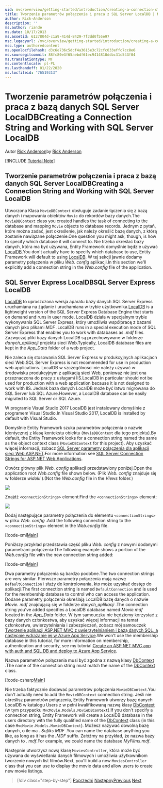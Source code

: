 ```yaml
---
uid: mvc/overview/getting-started/introduction/creating-a-connection-string
title: Tworzenie parametrów połączenia i praca z SQL Server LocalDB | Microsoft Docs
author: Rick-Anderson
description: ''
ms.author: riande
ms.date: 10/17/2013
ms.assetid: 6127804d-c1a9-414d-8429-7f3dd0f56e97
msc.legacyurl: /mvc/overview/getting-started/introduction/creating-a-connection-string
msc.type: authoredcontent
ms.openlocfilehash: d3c6e736c5dcf4a3615e3c72cfc033effc7cc8e6
ms.sourcegitcommit: 88fc80e3f65aebdf61ec9414810ddbc31c543f04
ms.translationtype: MT
ms.contentlocale: pl-PL
ms.lasthandoff: 01/22/2020
ms.locfileid: "76519313"
---
```

# <a name="creating-a-connection-string-and-working-with-sql-server-localdb"></a><span data-ttu-id="20ce2-102">Tworzenie parametrów połączenia i praca z bazą danych SQL Server LocalDB</span><span class="sxs-lookup"><span data-stu-id="20ce2-102">Creating a Connection String and Working with SQL Server LocalDB</span></span>

<span data-ttu-id="20ce2-103">Autor [Rick Anderson]((https://twitter.com/RickAndMSFT))</span><span class="sxs-lookup"><span data-stu-id="20ce2-103">by [Rick Anderson]((https://twitter.com/RickAndMSFT))</span></span>

[!INCLUDE [Tutorial Note](index.md)]

## <a name="creating-a-connection-string-and-working-with-sql-server-localdb"></a><span data-ttu-id="20ce2-104">Tworzenie parametrów połączenia i praca z bazą danych SQL Server LocalDB</span><span class="sxs-lookup"><span data-stu-id="20ce2-104">Creating a Connection String and Working with SQL Server LocalDB</span></span>

<span data-ttu-id="20ce2-105">Utworzona Klasa `MovieDBContext` obsługuje zadanie łączenia się z bazą danych i mapowania obiektów `Movie` do rekordów bazy danych.</span><span class="sxs-lookup"><span data-stu-id="20ce2-105">The `MovieDBContext` class you created handles the task of connecting to the database and mapping `Movie` objects to database records.</span></span> <span data-ttu-id="20ce2-106">Jednym z pytań, które można zadać, jest określenie, jak należy określić bazę danych, z którą zostanie nawiązane połączenie.</span><span class="sxs-lookup"><span data-stu-id="20ce2-106">One question you might ask, though, is how to specify which database it will connect to.</span></span> <span data-ttu-id="20ce2-107">Nie trzeba określać bazy danych, która ma być używana, Entity Framework domyślnie będzie używać [LocalDB](https://docs.microsoft.com/sql/database-engine/configure-windows/sql-server-2016-express-localdb).</span><span class="sxs-lookup"><span data-stu-id="20ce2-107">You don't actually have to specify which database to use, Entity Framework will default to using [LocalDB](https://docs.microsoft.com/sql/database-engine/configure-windows/sql-server-2016-express-localdb).</span></span> <span data-ttu-id="20ce2-108">W tej sekcji jawnie dodamy parametry połączenia w pliku *Web. config* aplikacji.</span><span class="sxs-lookup"><span data-stu-id="20ce2-108">In this section we'll explicitly add a connection string in the *Web.config* file of the application.</span></span>

## <a name="sql-server-express-localdb"></a><span data-ttu-id="20ce2-109">SQL Server Express LocalDB</span><span class="sxs-lookup"><span data-stu-id="20ce2-109">SQL Server Express LocalDB</span></span>

<span data-ttu-id="20ce2-110">[LocalDB](https://docs.microsoft.com/sql/database-engine/configure-windows/sql-server-2016-express-localdb) to uproszczona wersja aparatu bazy danych SQL Server Express uruchamiana na żądanie i uruchamiana w trybie użytkownika.</span><span class="sxs-lookup"><span data-stu-id="20ce2-110">[LocalDB](https://docs.microsoft.com/sql/database-engine/configure-windows/sql-server-2016-express-localdb) is a lightweight version of the SQL Server Express Database Engine that starts on demand and runs in user mode.</span></span> <span data-ttu-id="20ce2-111">LocalDB działa w specjalnym trybie wykonywania SQL Server Express, który umożliwia współpracę z bazami danych jako plikami *MDF* .</span><span class="sxs-lookup"><span data-stu-id="20ce2-111">LocalDB runs in a special execution mode of SQL Server Express that enables you to work with databases as *.mdf* files.</span></span> <span data-ttu-id="20ce2-112">Zazwyczaj pliki bazy danych LocalDB są przechowywane w folderze *danych\_aplikacji* projektu sieci Web.</span><span class="sxs-lookup"><span data-stu-id="20ce2-112">Typically, LocalDB database files are kept in the *App\_Data* folder of a web project.</span></span>

<span data-ttu-id="20ce2-113">Nie zaleca się stosowania SQL Server Express w produkcyjnych aplikacjach sieci Web.</span><span class="sxs-lookup"><span data-stu-id="20ce2-113">SQL Server Express is not recommended for use in production web applications.</span></span> <span data-ttu-id="20ce2-114">LocalDB w szczególności nie należy używać w środowisku produkcyjnym z aplikacją sieci Web, ponieważ nie jest ona przeznaczona do pracy z usługami IIS.</span><span class="sxs-lookup"><span data-stu-id="20ce2-114">LocalDB in particular should not be used for production with a web application because it is not designed to work with IIS.</span></span> <span data-ttu-id="20ce2-115">Jednak baza danych LocalDB może być łatwo migrowana do SQL Server lub SQL Azure.</span><span class="sxs-lookup"><span data-stu-id="20ce2-115">However, a LocalDB database can be easily migrated to SQL Server or SQL Azure.</span></span>

<span data-ttu-id="20ce2-116">W programie Visual Studio 2017 LocalDB jest instalowany domyślnie z programem Visual Studio.</span><span class="sxs-lookup"><span data-stu-id="20ce2-116">In Visual Studio 2017, LocalDB is installed by default with Visual Studio.</span></span>

<span data-ttu-id="20ce2-117">Domyślnie Entity Framework szuka parametrów połączenia o nazwie identycznej z klasą kontekstu obiektu (`MovieDBContext` dla tego projektu).</span><span class="sxs-lookup"><span data-stu-id="20ce2-117">By default, the Entity Framework looks for a connection string named the same as the object context class (`MovieDBContext` for this project).</span></span> <span data-ttu-id="20ce2-118">Aby uzyskać więcej informacji, zobacz [SQL Server parametry połączenia dla aplikacji sieci Web ASP.NET](https://msdn.microsoft.com/library/jj653752.aspx).</span><span class="sxs-lookup"><span data-stu-id="20ce2-118">For more information see [SQL Server Connection Strings for ASP.NET Web Applications](https://msdn.microsoft.com/library/jj653752.aspx).</span></span>

<span data-ttu-id="20ce2-119">Otwórz główny plik *Web. config* aplikacji przedstawiony poniżej.</span><span class="sxs-lookup"><span data-stu-id="20ce2-119">Open the application root *Web.config* file shown below.</span></span> <span data-ttu-id="20ce2-120">(Plik *Web. config* znajduje się w folderze *widoki* ).</span><span class="sxs-lookup"><span data-stu-id="20ce2-120">(Not the *Web.config* file in the *Views* folder.)</span></span>

![](creating-a-connection-string/_static/image1.png)

<span data-ttu-id="20ce2-121">Znajdź `<connectionStrings>` element:</span><span class="sxs-lookup"><span data-stu-id="20ce2-121">Find the `<connectionStrings>` element:</span></span>

![](creating-a-connection-string/_static/image2.png)

<span data-ttu-id="20ce2-122">Dodaj następujące parametry połączenia do elementu `<connectionStrings>` w pliku *Web. config* .</span><span class="sxs-lookup"><span data-stu-id="20ce2-122">Add the following connection string to the `<connectionStrings>` element in the *Web.config* file.</span></span>

[!code-xml[Main](creating-a-connection-string/samples/sample1.xml)]

<span data-ttu-id="20ce2-123">Poniższy przykład przedstawia część pliku *Web. config* z nowymi dodanymi parametrami połączenia:</span><span class="sxs-lookup"><span data-stu-id="20ce2-123">The following example shows a portion of the *Web.config* file with the new connection string added:</span></span>

[!code-xml[Main](creating-a-connection-string/samples/sample2.xml)]

<span data-ttu-id="20ce2-124">Dwa parametry połączenia są bardzo podobne.</span><span class="sxs-lookup"><span data-stu-id="20ce2-124">The two connection strings are very similar.</span></span> <span data-ttu-id="20ce2-125">Pierwsze parametry połączenia mają nazwę `DefaultConnection` i służy do kontrolowania, kto może uzyskać dostęp do aplikacji.</span><span class="sxs-lookup"><span data-stu-id="20ce2-125">The first connection string is named `DefaultConnection` and is used for the membership database to control who can access the application.</span></span> <span data-ttu-id="20ce2-126">Dodane parametry połączenia określają LocalDB bazę danych o nazwie *Movie. mdf* znajdującą się w folderze *danych\_aplikacji* .</span><span class="sxs-lookup"><span data-stu-id="20ce2-126">The connection string you've added specifies a LocalDB database named *Movie.mdf* located in the *App\_Data* folder.</span></span> <span data-ttu-id="20ce2-127">W tym samouczku nie będziemy korzystać z bazy danych członkostwa, aby uzyskać więcej informacji na temat członkostwa, uwierzytelniania i zabezpieczeń, zobacz mój samouczek [Tworzenie aplikacji ASP.NET MVC z uwierzytelnianiem i bazą danych SQL, a następnie wdrażanie jej w Azure App Service](https://docs.microsoft.com/aspnet/core/security/authorization/secure-data).</span><span class="sxs-lookup"><span data-stu-id="20ce2-127">We won't use the membership database in this tutorial, for more information on membership, authentication and security, see my tutorial [Create an ASP.NET MVC app with auth and SQL DB and deploy to Azure App Service](https://docs.microsoft.com/aspnet/core/security/authorization/secure-data).</span></span>

<span data-ttu-id="20ce2-128">Nazwa parametrów połączenia musi być zgodna z nazwą klasy [DbContext](https://msdn.microsoft.com/library/system.data.entity.dbcontext(v=vs.103).aspx) .</span><span class="sxs-lookup"><span data-stu-id="20ce2-128">The name of the connection string must match the name of the [DbContext](https://msdn.microsoft.com/library/system.data.entity.dbcontext(v=vs.103).aspx) class.</span></span>

[!code-csharp[Main](creating-a-connection-string/samples/sample3.cs?highlight=15)]

<span data-ttu-id="20ce2-129">Nie trzeba faktycznie dodawać parametrów połączenia `MovieDBContext`.</span><span class="sxs-lookup"><span data-stu-id="20ce2-129">You don't actually need to add the `MovieDBContext` connection string.</span></span> <span data-ttu-id="20ce2-130">Jeśli nie określisz parametrów połączenia, Entity Framework utworzy bazę danych LocalDB w katalogu Users z w pełni kwalifikowaną nazwą klasy [DbContext](https://msdn.microsoft.com/library/system.data.entity.dbcontext(v=vs.103).aspx) (w tym przypadku `MvcMovie.Models.MovieDBContext`).</span><span class="sxs-lookup"><span data-stu-id="20ce2-130">If you don't specify a connection string, Entity Framework will create a LocalDB database in the users directory with the fully qualified name of the [DbContext](https://msdn.microsoft.com/library/system.data.entity.dbcontext(v=vs.103).aspx) class (in this case `MvcMovie.Models.MovieDBContext`).</span></span> <span data-ttu-id="20ce2-131">Możesz nazywać dowolną bazę danych, o ile ma *. Sufiks MDF* .</span><span class="sxs-lookup"><span data-stu-id="20ce2-131">You can name the database anything you like, as long as it has the *.MDF* suffix.</span></span> <span data-ttu-id="20ce2-132">Załóżmy na przykład, że nazwa bazy danych to *. mdf*.</span><span class="sxs-lookup"><span data-stu-id="20ce2-132">For example, we could name the database *MyFilms.mdf*.</span></span>

<span data-ttu-id="20ce2-133">Następnie utworzysz nową klasę `MoviesController`, która może być używana do wyświetlania danych filmowych i umożliwia użytkownikom tworzenie nowych list filmów.</span><span class="sxs-lookup"><span data-stu-id="20ce2-133">Next, you'll build a new `MoviesController` class that you can use to display the movie data and allow users to create new movie listings.</span></span>

> [!div class="step-by-step"]
> <span data-ttu-id="20ce2-134">[Poprzedni](adding-a-model.md)
> [Następny](accessing-your-models-data-from-a-controller.md)</span><span class="sxs-lookup"><span data-stu-id="20ce2-134">[Previous](adding-a-model.md)
[Next](accessing-your-models-data-from-a-controller.md)</span></span>
